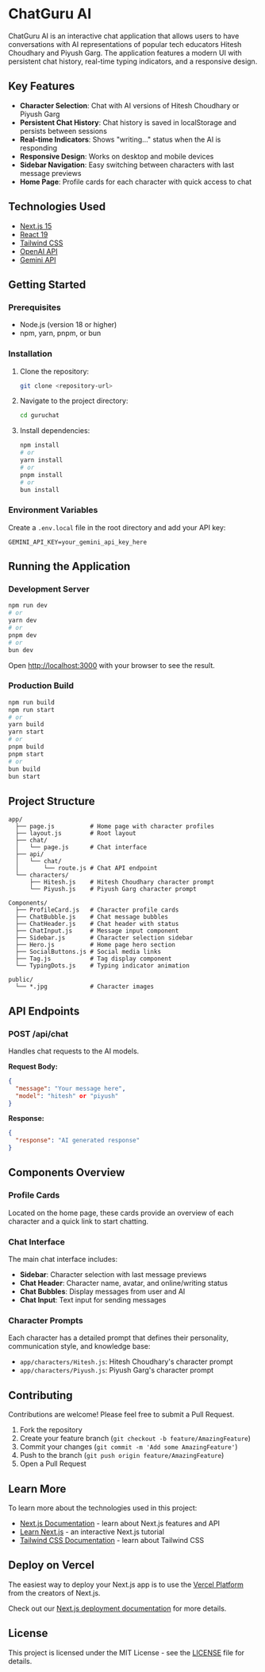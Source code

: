 # ChatGuru AI

ChatGuru AI is an interactive chat application that allows users to have conversations with AI representations of popular tech educators Hitesh Choudhary and Piyush Garg. The application features a modern UI with persistent chat history, real-time typing indicators, and a responsive design.

## Key Features

- **Character Selection**: Chat with AI versions of Hitesh Choudhary or Piyush Garg
- **Persistent Chat History**: Chat history is saved in localStorage and persists between sessions
- **Real-time Indicators**: Shows "writing..." status when the AI is responding
- **Responsive Design**: Works on desktop and mobile devices
- **Sidebar Navigation**: Easy switching between characters with last message previews
- **Home Page**: Profile cards for each character with quick access to chat

## Technologies Used

- [Next.js 15](https://nextjs.org/)
- [React 19](https://react.dev/)
- [Tailwind CSS](https://tailwindcss.com/)
- [OpenAI API](https://openai.com/)
- [Gemini API](https://gemini.google.com/)

## Getting Started

### Prerequisites

- Node.js (version 18 or higher)
- npm, yarn, pnpm, or bun

### Installation

1. Clone the repository:

   ```bash
   git clone <repository-url>
   ```

2. Navigate to the project directory:

   ```bash
   cd guruchat
   ```

3. Install dependencies:
   ```bash
   npm install
   # or
   yarn install
   # or
   pnpm install
   # or
   bun install
   ```

### Environment Variables

Create a `.env.local` file in the root directory and add your API key:

```env
GEMINI_API_KEY=your_gemini_api_key_here
```

## Running the Application

### Development Server

```bash
npm run dev
# or
yarn dev
# or
pnpm dev
# or
bun dev
```

Open [http://localhost:3000](http://localhost:3000) with your browser to see the result.

### Production Build

```bash
npm run build
npm run start
# or
yarn build
yarn start
# or
pnpm build
pnpm start
# or
bun build
bun start
```

## Project Structure

```
app/
  ├── page.js          # Home page with character profiles
  ├── layout.js        # Root layout
  ├── chat/
  │   └── page.js      # Chat interface
  ├── api/
  │   └── chat/
  │       └── route.js # Chat API endpoint
  └── characters/
      ├── Hitesh.js    # Hitesh Choudhary character prompt
      └── Piyush.js    # Piyush Garg character prompt

Components/
  ├── ProfileCard.js   # Character profile cards
  ├── ChatBubble.js    # Chat message bubbles
  ├── ChatHeader.js    # Chat header with status
  ├── ChatInput.js     # Message input component
  ├── Sidebar.js       # Character selection sidebar
  ├── Hero.js          # Home page hero section
  ├── SocialButtons.js # Social media links
  ├── Tag.js           # Tag display component
  └── TypingDots.js    # Typing indicator animation

public/
  └── *.jpg            # Character images
```

## API Endpoints

### POST /api/chat

Handles chat requests to the AI models.

**Request Body:**

```json
{
  "message": "Your message here",
  "model": "hitesh" or "piyush"
}
```

**Response:**

```json
{
  "response": "AI generated response"
}
```

## Components Overview

### Profile Cards

Located on the home page, these cards provide an overview of each character and a quick link to start chatting.

### Chat Interface

The main chat interface includes:

- **Sidebar**: Character selection with last message previews
- **Chat Header**: Character name, avatar, and online/writing status
- **Chat Bubbles**: Display messages from user and AI
- **Chat Input**: Text input for sending messages

### Character Prompts

Each character has a detailed prompt that defines their personality, communication style, and knowledge base:

- `app/characters/Hitesh.js`: Hitesh Choudhary's character prompt
- `app/characters/Piyush.js`: Piyush Garg's character prompt

## Contributing

Contributions are welcome! Please feel free to submit a Pull Request.

1. Fork the repository
2. Create your feature branch (`git checkout -b feature/AmazingFeature`)
3. Commit your changes (`git commit -m 'Add some AmazingFeature'`)
4. Push to the branch (`git push origin feature/AmazingFeature`)
5. Open a Pull Request

## Learn More

To learn more about the technologies used in this project:

- [Next.js Documentation](https://nextjs.org/docs) - learn about Next.js features and API
- [Learn Next.js](https://nextjs.org/learn) - an interactive Next.js tutorial
- [Tailwind CSS Documentation](https://tailwindcss.com/docs) - learn about Tailwind CSS

## Deploy on Vercel

The easiest way to deploy your Next.js app is to use the [Vercel Platform](https://vercel.com/new?utm_medium=default-template&filter=next.js&utm_source=create-next-app&utm_campaign=create-next-app-readme) from the creators of Next.js.

Check out our [Next.js deployment documentation](https://nextjs.org/docs/app/building-your-application/deploying) for more details.

## License

This project is licensed under the MIT License - see the [LICENSE](LICENSE) file for details.
